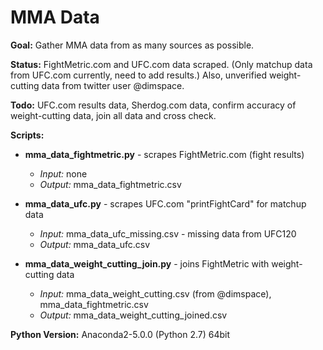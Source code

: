 <h1>MMA Data</h1>

__Goal:__ Gather MMA data from as many sources as possible.

__Status:__ FightMetric.com and UFC.com data scraped. (Only matchup data from UFC.com currently, need to add results.) Also, unverified weight-cutting data from twitter user @dimspace.

__Todo:__ UFC.com results data, Sherdog.com data, confirm accuracy of weight-cutting data, join all data and cross check.



__Scripts:__
* __mma_data_fightmetric.py__ - scrapes FightMetric.com (fight results)
	* _Input:_ none
	* _Output:_ mma_data_fightmetric.csv

* __mma_data_ufc.py__ - scrapes UFC.com "printFightCard" for matchup data
	* _Input:_ mma_data_ufc_missing.csv - missing data from UFC120
	* _Output:_ mma_data_ufc.csv

* __mma_data_weight_cutting_join.py__ - joins FightMetric with weight-cutting data
	* _Input:_ mma_data_weight_cutting.csv (from @dimspace), mma_data_fightmetric.csv
	* _Output:_ mma_data_weight_cutting_joined.csv



__Python Version:__ Anaconda2-5.0.0 (Python 2.7) 64bit
